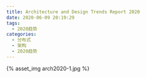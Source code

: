 ```yaml
---
title: Architecture and Design Trends Report 2020 
date: 2020-06-09 20:19:29
tags:
  - 2020趋势
categories:
  - 分布式  
  - 架构  
  - 2020趋势
---
```


<p></p>
<!-- more -->

{% asset_img  arch2020-1.jpg   %}
